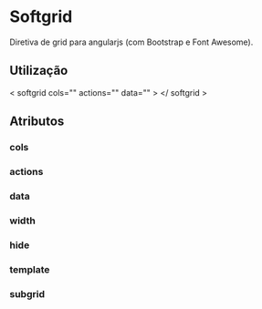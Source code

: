 # Softgrid
Diretiva de grid para angularjs (com Bootstrap e Font Awesome).

## Utilização

< softgrid cols="" actions="" data="" > </ softgrid >

## Atributos

### cols

### actions

### data

### width

### hide

### template

### subgrid



